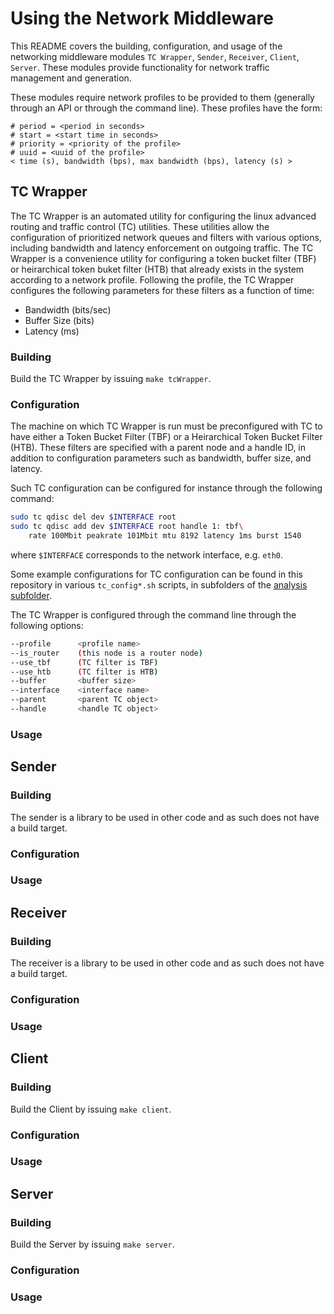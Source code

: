 # Using the Network Middleware

This README covers the building, configuration, and usage of the
networking middleware modules `TC Wrapper`, `Sender`, `Receiver`,
`Client`, `Server`.  These modules provide functionality for network
traffic management and generation.

These modules require network profiles to be provided to them
(generally through an API or through the command line).  These
profiles have the form:

```csv
# period = <period in seconds>
# start = <start time in seconds>
# priority = <priority of the profile>
# uuid = <uuid of the profile>
< time (s), bandwidth (bps), max bandwidth (bps), latency (s) >
```

## TC Wrapper

The TC Wrapper is an automated utility for configuring the linux
advanced routing and traffic control (TC) utilities.  These utilities
allow the configuration of prioritized network queues and filters with
various options, including bandwidth and latency enforcement on
outgoing traffic.  The TC Wrapper is a convenience utility for
configuring a token bucket filter (TBF) or heirarchical token buket
filter (HTB) that already exists in the system according to a network
profile.  Following the profile, the TC Wrapper configures the
following parameters for these filters as a function of time:

* Bandwidth (bits/sec)
* Buffer Size (bits)
* Latency (ms)

### Building

Build the TC Wrapper by issuing `make tcWrapper`.

### Configuration

The machine on which TC Wrapper is run must be preconfigured with TC
to have either a Token Bucket Filter (TBF) or a Heirarchical Token
Bucket Filter (HTB).  These filters are specified with a parent node
and a handle ID, in addition to configuration parameters such as
bandwidth, buffer size, and latency.

Such TC configuration can be configured for instance through the
following command:

```bash
sudo tc qdisc del dev $INTERFACE root
sudo tc qdisc add dev $INTERFACE root handle 1: tbf\
	rate 100Mbit peakrate 101Mbit mtu 8192 latency 1ms burst 1540
```

where `$INTERFACE` corresponds to the network interface, e.g. `eth0`.

Some example configurations for TC configuration can be found in this repository in various `tc_config*.sh` scripts, in subfolders of the [analysis subfolder](../../analysis/v2.0/).

The TC Wrapper is configured through the command line through the
following options:

```bash
--profile      <profile name>
--is_router    (this node is a router node)
--use_tbf      (TC filter is TBF)
--use_htb      (TC filter is HTB)
--buffer       <buffer size>
--interface    <interface name>
--parent       <parent TC object>
--handle       <handle TC object>
```

### Usage

## Sender

### Building

The sender is a library to be used in other code and as such does not
have a build target.

### Configuration

### Usage

## Receiver

### Building

The receiver is a library to be used in other code and as such does
not have a build target.

### Configuration

### Usage

## Client

### Building

Build the Client by issuing `make client`.

### Configuration

### Usage

## Server

### Building

Build the Server by issuing `make server`.

### Configuration

### Usage

